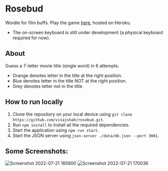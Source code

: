 # Rosebud

Wordle for film buffs. Play the game [here](https://rosebud-wordle.herokuapp.com/), hosted on Heroku.

* The on-screen keyboard is still under development (a physical keyboard required for now).

## About

Guess a 7-letter movie title (single word) in 6 attempts.

* Orange denotes letter in the title at the right position.
* Blue denotes letter in the title NOT at the right position.
* Grey denotes letter not in the title.

## How to run locally

1. Clone the repository on your local device using `git clone https://github.com/visajshah/rosebud.git`.
2. Run `npm install` to install all the required dependencies.
3. Start the application using `npm run start`.
4. Start the JSON server using `json-server ./data/db.json --port 3001`.

## Some Screenshots:
![Screenshot 2022-07-21 165800](https://user-images.githubusercontent.com/43022912/180204049-c9522a8b-c2b2-4b4e-b009-cfafabe9a27f.png)
![Screenshot 2022-07-21 170036](https://user-images.githubusercontent.com/43022912/180204073-f24b457b-c261-4603-b45c-1f4c3a79669d.png)
